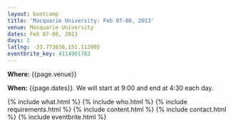 ```yaml
---
layout: bootcamp
title: 'Macquarie University: Feb 07-08, 2013'
venue: Macquarie University
dates: Feb 07-08, 2013
days: 2
latlng: -33.773636,151.112005
eventbrite_key: 4114901782
---
```

**Where:** {{page.venue}}

**When:** {{page.dates}}. We will start at 9:00 and end at 4:30 each day.

{% include what.html %}
{% include who.html %}
{% include requirements.html %}
{% include content.html %}
{% include contact.html %}
{% include eventbrite.html %}

